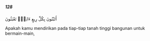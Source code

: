 ##### 128

<span class="ayah">أَتَبْنُونَ بِكُلِّ رِيعٍ ءَايَةًۭ تَعْبَثُونَ</span>

<span class="ayah_translation">Apakah kamu mendirikan pada tiap-tiap tanah tinggi bangunan untuk bermain-main,</span>
